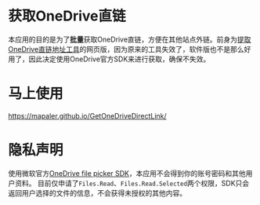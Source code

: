 获取OneDrive直链
===========
本应用的目的是为了**批量**获取OneDrive直链，方便在其他站点外链。前身为[提取OneDrive直链地址工具](http://bbs.comicdd.com/thread-354826-1-1.html)的网页版，因为原来的工具失效了，软件版也不是那么好用了，因此决定使用OneDrive官方SDK来进行获取，确保不失效。 

# 马上使用

https://mapaler.github.io/GetOneDriveDirectLink/

# 隐私声明

使用微软官方[OneDrive file picker SDK](https://docs.microsoft.com/zh-cn/onedrive/developer/controls/file-pickers/js-v72/)，本应用不会得到你的账号密码和其他用户资料。
目前仅申请了`Files.Read`、`Files.Read.Selected`两个权限，SDK只会返回用户选择的文件的信息，不会获得未授权的其他内容。 
